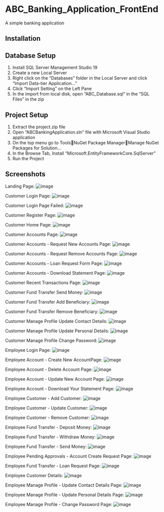 # ABC_Banking_Application_FrontEnd
A simple banking application

## Installation
## Database Setup
1.	Install SQL Server Management Studio 19
2.	Create a new Local Server
3.	Right click on the “Databases” folder in the Local Server and click “Import Data-tier Application…”
4.	Click “Import Setting” on the Left Pane
5.	In the import from local disk, open “ABC_Database.sql” in the “SQL Files” in the zip

## Project Setup
1.	Extract the project.zip file
2.	Open “ABCBankingApplication.sln” file with Microsoft Visual Studio application
3.	On the top menu go to ToolsNuGet Package ManagerManage NuGet Packages for Solution…
4.	In the Browse Tab, Install “Microsoft.EntityFrameworkCore.SqlServer”
5.	Run the Project

## Screenshots

Landing Page:
![image](https://github.com/user-attachments/assets/9f8bb85e-e33d-4da6-9247-41983c05db62)

Customer Login Page:
![image](https://github.com/user-attachments/assets/4042dfc1-3ed4-4693-a6f5-bd580e8744f7)

Customer Login Page Failed:
![image](https://github.com/user-attachments/assets/10318bd7-0335-4094-b1e6-cdce3fc42171)

Customer Register Page:
![image](https://github.com/user-attachments/assets/c786ac48-3b37-4861-9f89-9c3edef5a2d1)

Customer Home Page:
![image](https://github.com/user-attachments/assets/471df095-2a37-4ec5-b8cb-03586af616e7)

Customer Accounts Page:
![image](https://github.com/user-attachments/assets/d34f61b9-6da8-4370-9190-4ffd3544a28b)

Customer Accounts - Request New Accounts Page:
![image](https://github.com/user-attachments/assets/4e03ca01-05d5-4fc1-8d0f-f61faad0c485)

Customer Accounts - Request Remove Accounts Page:
![image](https://github.com/user-attachments/assets/2d1812b2-7131-43e1-b7a5-a86a976a2039)

Customer Accounts - Loan Request Form Page:
![image](https://github.com/user-attachments/assets/173b0636-3710-4416-b5f4-96073d125f03)

Customer Accounts - Download Statement Page:
![image](https://github.com/user-attachments/assets/22611973-dc8e-42dd-befc-62f7f2b5f953)

Customer Recent Transactions Page:
![image](https://github.com/user-attachments/assets/9209466c-186a-4890-8116-3c98d00ba653)

Customer Fund Transfer Send Money:
![image](https://github.com/user-attachments/assets/bd553ab4-2b63-43a4-afbe-80418a6e5630)

Customer Fund Transfer Add Beneficiary:
![image](https://github.com/user-attachments/assets/ac835b37-a101-4565-aa34-8d50600608bc)

Customer Fund Transfer Remove Beneficiary:
![image](https://github.com/user-attachments/assets/46a434d0-f8b0-4c8a-b08f-39ef5c84c112)

Customer Manage Profile Update Contact Details:
![image](https://github.com/user-attachments/assets/7b8d7753-3212-47fc-b02b-6c6c58c143cd)

Customer Manage Profile Update Personal Details:
![image](https://github.com/user-attachments/assets/0284b910-8d5e-4244-905b-c48e1b44ea6f)

Customer Manage Profile Change Password:
![image](https://github.com/user-attachments/assets/8fb8d8ef-76cd-40a3-a139-74977ea82c5a)

Employee Login Page:
![image](https://github.com/user-attachments/assets/ec77a30a-fcb5-417b-8734-e4683b5d1475)

Employee Account - Create New AccountPage:
![image](https://github.com/user-attachments/assets/e67f600e-df9d-494b-a12f-5de11493e8e4)

Employee Account - Delete Account Page:
![image](https://github.com/user-attachments/assets/66010eae-95fd-432c-abd0-c3e9b1704d4f)

Employee Account - Update New Account Page:
![image](https://github.com/user-attachments/assets/dc22e0cb-c8c2-48a1-a8a1-548309073a9d)

Employee Account - Download Your Statement Page:
![image](https://github.com/user-attachments/assets/7fc97f1a-2613-46fc-8900-3933f592cfe8)

Employee Customer - Add Customer:
![image](https://github.com/user-attachments/assets/60284760-7710-4863-9142-3eb0b185fede)

Employee Customer - Update Customer:
![image](https://github.com/user-attachments/assets/883029d7-2210-4ceb-89c9-bfce301fe28d)

Employee Customer - Remove Customer:
![image](https://github.com/user-attachments/assets/3ac489c4-80a1-4512-8ab4-bc5bf3cf64eb)

Employee Fund Transfer - Deposit Money:
![image](https://github.com/user-attachments/assets/607988a9-8ac1-4217-a1b0-f8f6dabc1142)

Employee Fund Transfer - Withdraw Money:
![image](https://github.com/user-attachments/assets/df3cce04-6a05-4ee0-94f1-50101def3c84)

Employee Fund Transfer - Send Money:
![image](https://github.com/user-attachments/assets/291c8f8d-232f-4851-a085-165b28cb4771)

Employee Pending Approvals - Account Create Request Page:
![image](https://github.com/user-attachments/assets/54c650a4-396a-45db-a16c-18072e4a7ac5)

Employee Fund Transfer - Loan Request Page:
![image](https://github.com/user-attachments/assets/65423049-282d-45f7-8cae-27df11114286)

Employee Customer Details:
![image](https://github.com/user-attachments/assets/1f031bc8-ed7f-49d9-b54a-ade140cce40d)

Employee Manage Profile - Update Contact Details Page:
![image](https://github.com/user-attachments/assets/ac377201-2c55-488d-9339-1efddada7ec8)

Employee Manage Profile - Update Personal Details Page:
![image](https://github.com/user-attachments/assets/5d4a29fa-a4b4-478d-9578-dc93ae1144a2)

Employee Manage Profile - Change Password Page:
![image](https://github.com/user-attachments/assets/a5c5ed57-a9ef-4c87-8e36-f4d44b4518e1)


